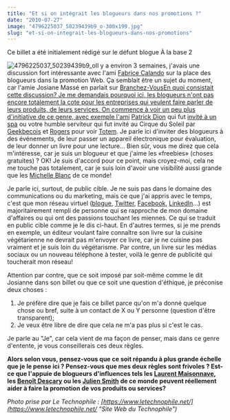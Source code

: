 ```yaml
---
title: "Et si on intégrait les blogueurs dans nos promotions ?"
date: "2010-07-27"
image: "4796225037_50239439b9_o-300x199.jpg"
slug: "et-si-on-integrait-les-blogueurs-dans-nos-promotions"
---
```


Ce billet a été initialement rédigé sur le défunt blogue À la base 2

![](images/4796225037_50239439b9_o-300x199.jpg "4796225037_50239439b9_o")Il y a environ 3 semaines, j'avais une discussion fort intéressante avec l'ami [Fabrice Calando](https://fabricecalando.ca/ "Blogue de Fabrice Calando") sur la place des blogueurs dans la promotion Web. Ça semblait être un sujet du moment, car l'amie Josiane Massé en parlait sur [Branchez-VousEn quoi consistait cette discussion? Je me demandais pourquoi ici, les blogueurs n'ont pas encore totalement la cote pour les entreprises qui veulent faire parler de leurs produits, de leurs services. On commence à voir un peu plus d'initiative de ce genre, avec exemple l'ami](https://blogosphere.branchez-vous.com/2010/07/liberez_les_blogues_de_lethiqu.html "Article de Josianne Massé sur les blogueurs") [Patrick Dion](https://www.patrickdion.ca/ "Blogue de Patrick Dion") qui fut [invité à un spa](https://www.patrickdion.ca/2010/07/spa-facile-etre-blogueur.html "Article de Patrick Dion qui parle du spa") ou votre humble serviteur qui fut invité au Cirque du Soleil par [Geekbecois](https://www.geekbecois.com/ "Site Web de Geekbecois") et [Rogers](https://rogers.com "Site Web de Rogers") pour voir [Totem](https://www.cirquedusoleil.com/fr/shows/totem/default.aspx "Site Web du spectacle Totem du Cirque du Soleil"). Je parle ici d'inviter des blogueurs à des événements, de leur passer un appareil électronique pour évaluation, de leur donner un livre pour une lecture... Bien sûr, vous me direz que cela m'intéresse, car je suis un blogueur et que j'aime les «freebies» (choses gratuites) ? OK! Je suis d'accord pour ce point, mais croyez-moi, cela ne me touche pas totalement, car je suis loin d'avoir une visibilité aussi grande que les [Michelle Blanc](https://www.michelleblanc.com/ "Blogue de Michelle Blanc") de ce monde!

Je parle ici, surtout, de public cible. Je ne suis pas dans le domaine des communications ou du marketing, mais ce que j'ai appris avec le temps, c'est que mon réseau virtuel ([blogue](https://alabase2.com/blogue/ "Mon blogue"), [Twitter](https://twitter.com/fharper "Mon compte Twitter"), [Facebook](https://www.facebook.com/fharper "Mon compte sur Facebook"), [LinkedIn](https://www.linkedin.com/in/fredericharper "Mon compte sur LinkedIn")...) est majoritairement rempli de personne qui se rapproche de mon domaine d'affaires ou qui ont des passions touchant les miennes. Ce qui se traduit en public cible comme je le dis ci-haut. En d'autres termes, si je me prends en exemple, un éditeur voulant faire connaître son livre sur la cuisine végétarienne ne devrait pas m'envoyer ce livre, car je ne cuisine pas vraiment et je suis loin du végétarisme. Par contre, un livre sur les médias sociaux ou un nouveau téléphone à tester, voilà le genre de publicité qui toucherait mon réseau!

Attention par contre, que ce soit imposé par soit-même comme le dit Josianne dans son billet ou que ce soit une question d'éthique, je préconise deux choses :

1. Je préfère dire que je fais ce billet parce qu'on m'a donné quelque chose ou bref, suite à un contact de X ou Y personne (question d'être transparent);
2. Je veux être libre de dire que cela ne m'a pas plus si c'est le cas.

Je parle au "Je", car cela vient de ma façon de penser, mais dans ce genre d'entente, je vous conseillerais ces deux règles.

**Alors selon vous, pensez-vous que ce soit répandu à plus grande échelle que je le pense ici ? Pensez-vous que mes deux règles sont frivoles ? Est-ce que l'appuie de blogueurs d'influences tels les [Laurent Maisonnave](https://zelaurent.com/ "Blogue de Laurent Maisonnave"), les [Benoît Descary](https://descary.com/ "Blogue de Benoît Descary") ou les [Julien Smith](http://www.inoveryourhead.net/ "Blogue de Julien Smith") de ce monde peuvent réellement aider à faire la promotion de vos produits ou services?**

_Photo prise par Le Technophile : [https://www.letechnophile.net/](https://www.letechnophile.net/ "Site Web du Technophile")_
